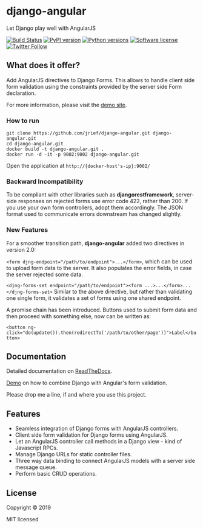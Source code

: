 # django-angular

Let Django play well with AngularJS

[![Build Status](https://travis-ci.org/jrief/django-angular.svg?branch=master)](https://travis-ci.org/jrief/django-angular)
[![PyPI version](https://img.shields.io/pypi/v/django-angular.svg)](https://pypi.python.org/pypi/django-angular)
[![Python versions](https://img.shields.io/pypi/pyversions/django-angular.svg)](https://pypi.python.org/pypi/django-angular)
[![Software license](https://img.shields.io/pypi/l/django-angular.svg)](https://github.com/jrief/django-angular/blob/master/LICENSE-MIT)
[![Twitter Follow](https://img.shields.io/twitter/follow/jacobrief.svg?style=social&label=Jacob+Rief)](https://twitter.com/jacobrief)

## What does it offer?

Add AngularJS directives to Django Forms. This allows to handle client side form validation using
the constraints provided by the server side Form declaration.

For more information, please visit the [demo site](https://django-angular.awesto.com/form_validation/).


### How to run

```
git clone https://github.com/jrief/django-angular.git django-angular.git
cd django-angular.git
docker build -t django-angular.git .
docker run -d -it -p 9002:9002 django-angular.git
```

Open the application at `http://{docker-host's-ip}:9002/`

### Backward Incompatibility

To be compliant with other libraries such as **djangorestframework**,  server-side responses on
rejected forms use error code 422, rather than 200. If you use your own form controllers, adopt
them accordingly. The JSON format used to communicate errors downstream has changed slightly.

### New Features

For a smoother transition path, **django-angular** added two directives in version 2.0:

``<form djng-endpoint="/path/to/endpoint">...</form>``, which can be used to upload form
data to the server. It also populates the error fields, in case the server rejected some data.

``<djng-forms-set endpoint="/path/to/endpoint"><form ...>...</form>...</djng-forms-set>``
Similar to the above directive, but rather than validating one single form, it validates a
set of forms using one shared endpoint.

A promise chain has been introduced. Buttons used to submit form data and then proceed with
something else, now can be written as:

``<button ng-click="do(update()).then(redirectTo('/path/to/other/page'))">Label</button>``


## Documentation

Detailed documentation on [ReadTheDocs](http://django-angular.readthedocs.org/en/latest/).

[Demo](http://django-angular.awesto.com/form_validation/) on how to combine Django with Angular's form validation.

Please drop me a line, if and where you use this project.


## Features

* Seamless integration of Django forms with AngularJS controllers.
* Client side form validation for Django forms using AngularJS.
* Let an AngularJS controller call methods in a Django view - kind of Javascript RPCs.
* Manage Django URLs for static controller files.
* Three way data binding to connect AngularJS models with a server side message queue.
* Perform basic CRUD operations.


## License

Copyright &copy; 2019

MIT licensed
